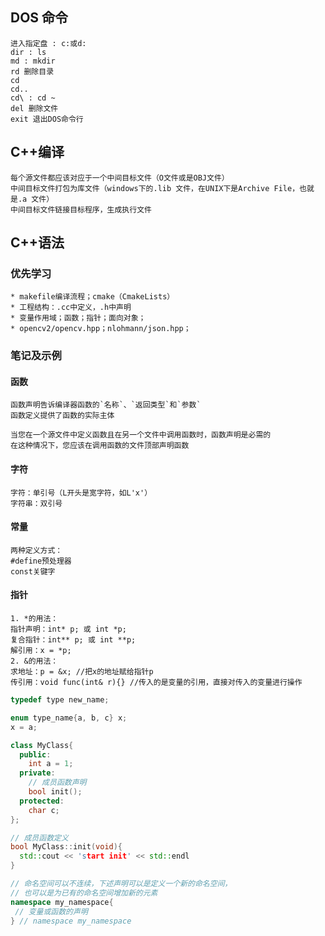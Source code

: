 ## DOS 命令
    进入指定盘 : c:或d:
    dir : ls
    md : mkdir
    rd 删除目录
    cd
    cd..
    cd\ : cd ~
    del 删除文件
    exit 退出DOS命令行

## C++编译
    每个源文件都应该对应于一个中间目标文件（O文件或是OBJ文件）
    中间目标文件打包为库文件（windows下的.lib 文件，在UNIX下是Archive File，也就是.a 文件）
    中间目标文件链接目标程序，生成执行文件
## C++语法
### 优先学习
    * makefile编译流程；cmake（CmakeLists）
    * 工程结构：.cc中定义，.h中声明
    * 变量作用域；函数；指针；面向对象；
    * opencv2/opencv.hpp；nlohmann/json.hpp；
### 笔记及示例
#### 函数
    函数声明告诉编译器函数的`名称`、`返回类型`和`参数`
    函数定义提供了函数的实际主体
    
    当您在一个源文件中定义函数且在另一个文件中调用函数时，函数声明是必需的
    在这种情况下，您应该在调用函数的文件顶部声明函数
#### 字符
    字符：单引号（L开头是宽字符，如L'x'）
    字符串：双引号
#### 常量
    两种定义方式：
    #define预处理器
    const关键字
#### 指针
    1. *的用法：
    指针声明：int* p; 或 int *p;
    复合指针：int** p; 或 int **p;
    解引用：x = *p;
    2. &的用法：
    求地址：p = &x; //把x的地址赋给指针p
    传引用：void func(int& r){} //传入的是变量的引用，直接对传入的变量进行操作
    
```c++
typedef type new_name;

enum type_name{a, b, c} x;
x = a;

class MyClass{
  public:
    int a = 1;
  private:
    // 成员函数声明
    bool init();
  protected:
    char c;
};

// 成员函数定义
bool MyClass::init(void){
  std::cout << 'start init' << std::endl
}

// 命名空间可以不连续，下述声明可以是定义一个新的命名空间，
// 也可以是为已有的命名空间增加新的元素
namespace my_namespace{
 // 变量或函数的声明
} // namespace my_namespace

```



